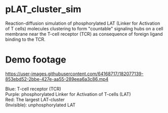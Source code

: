 # pLAT_cluster_sim
Reaction-diffusion simulation of phosphorylated LAT (Linker for Activation of T cells) molecules clustering to form "countable" signaling hubs on a cell membrane near the T-cell receptor (TCR) as consequence of foreign ligand binding to the TCR. 

# Demo footage
https://user-images.githubusercontent.com/64168717/182077139-853ebd52-2bbe-427e-aa55-289eea6a3c86.mp4

Blue: T-cell receptor (TCR) <br/>
Purple: phosphorylated Linker for Activation of T-cells (LAT) <br/>
Red: The largest LAT-cluster <br/>
(Invisible): unphosphorylated LAT
